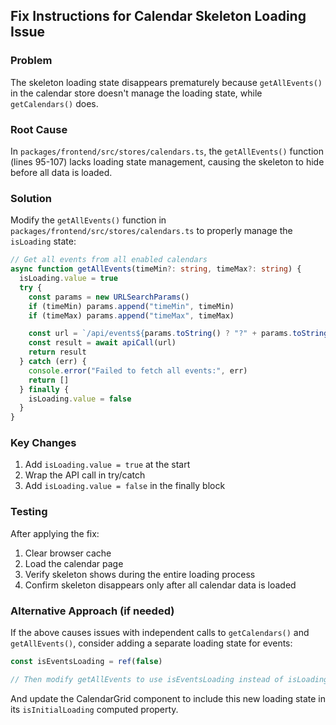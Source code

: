 ## Fix Instructions for Calendar Skeleton Loading Issue

### Problem
The skeleton loading state disappears prematurely because `getAllEvents()` in the calendar store doesn't manage the loading state, while `getCalendars()` does.

### Root Cause
In `packages/frontend/src/stores/calendars.ts`, the `getAllEvents()` function (lines 95-107) lacks loading state management, causing the skeleton to hide before all data is loaded.

### Solution
Modify the `getAllEvents()` function in `packages/frontend/src/stores/calendars.ts` to properly manage the `isLoading` state:

```typescript
// Get all events from all enabled calendars
async function getAllEvents(timeMin?: string, timeMax?: string) {
  isLoading.value = true
  try {
    const params = new URLSearchParams()
    if (timeMin) params.append("timeMin", timeMin)
    if (timeMax) params.append("timeMax", timeMax)

    const url = `/api/events${params.toString() ? "?" + params.toString() : ""}`
    const result = await apiCall(url)
    return result
  } catch (err) {
    console.error("Failed to fetch all events:", err)
    return []
  } finally {
    isLoading.value = false
  }
}
```

### Key Changes
1. Add `isLoading.value = true` at the start
2. Wrap the API call in try/catch
3. Add `isLoading.value = false` in the finally block

### Testing
After applying the fix:
1. Clear browser cache
2. Load the calendar page
3. Verify skeleton shows during the entire loading process
4. Confirm skeleton disappears only after all calendar data is loaded

### Alternative Approach (if needed)
If the above causes issues with independent calls to `getCalendars()` and `getAllEvents()`, consider adding a separate loading state for events:

```typescript
const isEventsLoading = ref(false)

// Then modify getAllEvents to use isEventsLoading instead of isLoading
```

And update the CalendarGrid component to include this new loading state in its `isInitialLoading` computed property.